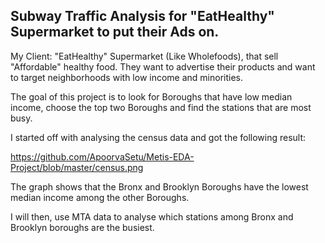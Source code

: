 ## Subway Traffic Analysis for "EatHealthy" Supermarket to put their Ads on.

My Client: "EatHealthy" Supermarket (Like Wholefoods), that sell "Affordable" healthy food. They want to advertise their products and want to target neighborhoods with low income and minorities. 

The goal of this project is to look for Boroughs that have low median income, choose the top two Boroughs and find the stations that are most busy.

I started off with analysing the census data and got the following result:

https://github.com/ApoorvaSetu/Metis-EDA-Project/blob/master/census.png

The graph shows that the Bronx and Brooklyn Boroughs have the lowest median income among the other Boroughs. 

I will then, use MTA data to analyse which stations among Bronx and Brooklyn boroughs are the busiest.



